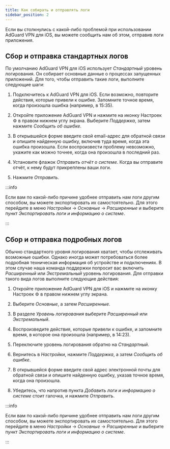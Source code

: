 ```yaml
---
title: Как собирать и отправлять логи
sidebar_position: 2
---
```


Если вы столкнулись с какой-либо проблемой при использовании AdGuard VPN для iOS, вы можете сообщить нам об этом, отправив логи приложения.

## Сбор и отправка стандартных логов

По умолчанию AdGuard VPN для iOS использует *Стандартный* уровень логирования. Он собирает основные данные о процессах запущенных приложений. Для того, чтобы отправить такие логи, выполните следующие шаги:

1. Подключитесь к AdGuard VPN для iOS. Если возможно, повторите действия, которые привели к ошибке. Запомните точное время, когда произошла ошибка (например, в 15:35).

2. Откройте приложение AdGuard VPN и нажмите на иконку Настроек ⚙ в правом нижнем углу экрана. Выберите *Поддержка*, затем нажмите *Сообщить об ошибке*.

3. В открывшейся форме введите свой email-адрес для обратной связи и опишите найденную ошибку, включив туда время, когда эта ошибка произошла. Если воспроизвести проблему невозможно, укажите как можно точнее, когда она произошла в последний раз.

4. Установите флажок *Отправить отчёт о системе*. Когда вы отправите отчёт, к нему будут прикреплены ваши логи.

5. Нажмите *Отправить*.

:::info

Если вам по какой-либо причине удобнее отправить нам логи другим способом, вы можете экспортировать их самостоятельно. Для этого перейдите в меню *Настройки* → *Основные* → *Расширенные* и выберите пункт *Экспортировать логи и информацию о системе*.

:::

## Сбор и отправка подробных логов

Обычно стандартного уровня логирования хватает, чтобы отслеживать возможные ошибки. Однако иногда может потребоваться более подробная техническая информация об устройстве и подключениях. В этом случае наша команда поддержки попросит вас включить *Расширенный* или *Экстремальный* уровень логирования. Для отправки такого вида логов выполните следующие действия:

1. Откройте приложение AdGuard VPN для iOS и нажмите на иконку Настроек ⚙ в правом нижнем углу экрана.

2. Выберите *Основные*, а затем *Расширенные*.

3. В разделе *Уровень логирования* выберите *Расширенный* или *Экстремальный*.

4. Воспроизведите действия, которые привели к ошибке, и запомните время, в которое она произошла (например, в 14:23).

5. Переключите уровень логирования обратно на *Стандартный*.

6. Вернитесь в *Настройки*, нажмите *Поддержка*, а затем *Сообщить об ошибке*.

7. В открывшейся форме введите свой адрес электронной почты для обратной связи и опишите найденную ошибку, указав точное время, когда она произошла.

8. Убедитесь, что напротив пункта *Добавить логи и информацию о системе* стоит галочка, и нажмите *Отправить*.

:::info

Если вам по какой-либо причине удобнее отправить нам логи другим способом, вы можете экспортировать их самостоятельно. Для этого перейдите в меню *Настройки* → *Основные* → *Расширенные* и выберите пункт *Экспортировать логи и информацию о системе*.

:::
